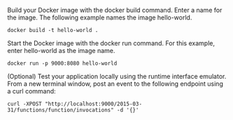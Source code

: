Build your Docker image with the docker build command. Enter a name for the image. The following example names the image hello-world.

```
docker build -t hello-world .   
```
Start the Docker image with the docker run command. For this example, enter hello-world as the image name.

```
docker run -p 9000:8080 hello-world 
```

(Optional) Test your application locally using the runtime interface emulator. From a new terminal window, post an event to the following endpoint using a curl command:

```
curl -XPOST "http://localhost:9000/2015-03-31/functions/function/invocations" -d '{}'
```